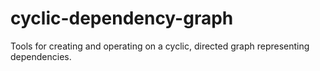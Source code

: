 cyclic-dependency-graph
=======================

Tools for creating and operating on a cyclic, directed graph representing dependencies.
